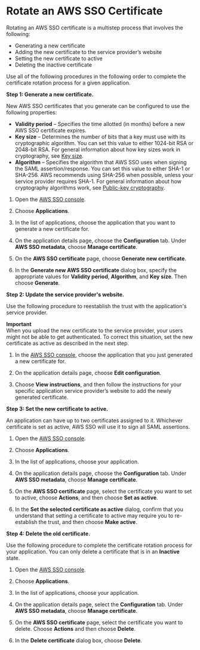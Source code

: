 # Rotate an AWS SSO Certificate<a name="rotatecert"></a>

Rotating an AWS SSO certificate is a multistep process that involves the following:
+ Generating a new certificate
+ Adding the new certificate to the service provider’s website
+ Setting the new certificate to active
+ Deleting the inactive certificate

Use all of the following procedures in the following order to complete the certificate rotation process for a given application\.

**Step 1: Generate a new certificate\.**

New AWS SSO certificates that you generate can be configured to use the following properties:
+ **Validity period** – Specifies the time allotted \(in months\) before a new AWS SSO certificate expires\.
+ **Key size** – Determines the number of bits that a key must use with its cryptographic algorithm\. You can set this value to either 1024\-bit RSA or 2048\-bit RSA\. For general information about how key sizes work in cryptography, see [Key size](https://en.wikipedia.org/wiki/Key_size)\.
+ **Algorithm** – Specifies the algorithm that AWS SSO uses when signing the SAML assertion/response\. You can set this value to either SHA\-1 or SHA\-256\. AWS recommends using SHA\-256 when possible, unless your service provider requires SHA\-1\. For general information about how cryptography algorithms work, see [Public\-key cryptography](https://en.wikipedia.org/wiki/Public-key_cryptography)\.

1. Open the [AWS SSO console](https://console.aws.amazon.com/singlesignon)\.

1. Choose **Applications**\.

1. In the list of applications, choose the application that you want to generate a new certificate for\.

1. On the application details page, choose the **Configuration** tab\. Under **AWS SSO metadata**, choose **Manage certificate**\.

1. On the **AWS SSO certificate** page, choose **Generate new certificate**\.

1. In the **Generate new AWS SSO certificate** dialog box, specify the appropriate values for **Validity period**, **Algorithm**, and **Key size**\. Then choose **Generate**\.

**Step 2: Update the service provider's website\.**

Use the following procedure to reestablish the trust with the application's service provider\. 

**Important**  
When you upload the new certificate to the service provider, your users might not be able to get authenticated\. To correct this situation, set the new certificate as active as described in the next step\.

1. In the [AWS SSO console](https://console.aws.amazon.com/singlesignon), choose the application that you just generated a new certificate for\.

1. On the application details page, choose **Edit configuration**\.

1. Choose **View instructions**, and then follow the instructions for your specific application service provider’s website to add the newly generated certificate\. 

**Step 3: Set the new certificate to active\.**

An application can have up to two certificates assigned to it\. Whichever certificate is set as active, AWS SSO will use it to sign all SAML assertions\.

1. Open the [AWS SSO console](https://console.aws.amazon.com/singlesignon)\.

1. Choose **Applications**\.

1. In the list of applications, choose your application\.

1. On the application details page, choose the **Configuration** tab\. Under **AWS SSO metadata**, choose **Manage certificate**\.

1. On the **AWS SSO certificate** page, select the certificate you want to set to active, choose **Actions**, and then choose **Set as active**\.

1. In the **Set the selected certificate as active** dialog, confirm that you understand that setting a certificate to active may require you to re\-establish the trust, and then choose **Make active**\.

**Step 4: Delete the old certificate\.**

Use the following procedure to complete the certificate rotation process for your application\. You can only delete a certificate that is in an **Inactive** state\.

1. Open the [AWS SSO console](https://console.aws.amazon.com/singlesignon)\.

1. Choose **Applications**\.

1. In the list of applications, choose your application\.

1. On the application details page, select the **Configuration** tab\. Under **AWS SSO metadata**, choose **Manage certificate**\.

1. On the **AWS SSO certificate** page, select the certificate you want to delete\. Choose **Actions** and then choose **Delete**\.

1. In the **Delete certificate** dialog box, choose **Delete**\.